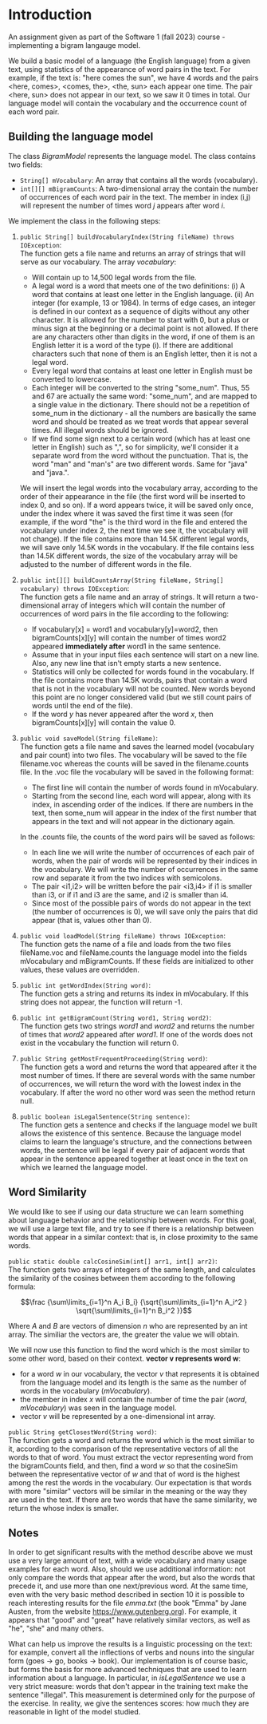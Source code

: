 # Introduction
An assignment given as part of the Software 1 (fall 2023) course - implementing a bigram langauge model.

We build a basic model of a language (the English language) from a given text, using statistics of the appearance of word pairs in the text. For example, if the text is:
"here comes the sun", we have 4 words and the pairs <here, comes>, <comes, the>, <the, sun> each appear one time. The pair <here, sun> does not appear in our text, so we saw it 0 times in total. Our language model will contain the vocabulary and the occurrence count of each word pair.

## Building the language model
The class *BigramModel* represents the language model. The class contains two fields:
- ```String[] mVocabulary```: An array that contains all the words (vocabulary).
- ```int[][] mBigramCounts```: A two-dimensional array the contain the number of occurrences of each word pair in the text. The member in index (i,j) will represent the number of times word *j* appears after word *i*.

We implement the class in the following steps:
1. ```public String[] buildVocabularyIndex(String fileName) throws IOException```:\
The function gets a file name and returns an array of strings that will serve as our vocabulary. The array *vocabulary*:
    - Will contain up to 14,500 legal words from the file.
    - A legal word is a word that meets one of the two definitions:
     (i) A word that contains at least one letter in the English language.
     (ii) An integer (for example, 13 or 1984). In terms of edge cases, an integer is defined in our context as a sequence of digits without any other character. It is allowed for the number to start with 0, but a plus or minus sign at the beginning or a decimal point is not allowed. If there are any characters other than digits in the word, if one of them is an English letter it is a word of the type (i). 
     If there are additional characters such that none of them is an English letter, then it is not a legal word.
    - Every legal word that contains at least one letter in English must be converted to lowercase.
    - Each integer will be converted to the string "some_num". Thus, 55 and 67 are actually the same word: "some_num", and are mapped to a single value in the dictionary. There should not be a repetition of some_num in the dictionary - all the numbers are basically the same word and should be treated as we treat words that appear several times. All illegal words should be ignored.
    - If we find some sign next to a certain word (which has at least one letter in English) such as ",", so for simplicity, we'll consider it a separate word from the word without the punctuation. That is, the word "man" and "man's" are two different words. Same for "java" and "java.".
    
    We will insert the legal words into the vocabulary array, according to the order of their appearance in the file (the first word will be inserted to index 0, and so on). If a word appears twice, it will be saved only once, under the index where it was saved the first time it was seen (for example, if the word "the" is the third word in the file and entered the vocabulary under index 2, the next time we see it, the vocabulary will not change).
    If the file contains more than 14.5K different legal words, we will save only 14.5K words in the vocabulary. If the file contains less than 14.5K different words, the size of the vocabulary array will be adjusted to the number of different words in the file.

2. ```public int[][] buildCountsArray(String fileName, String[] vocabulary) throws IOException```:\
The function gets a file name and an array of strings. It will return a two-dimensional array of integers which will contain the number of occurrences of word pairs in the file according to the following:
    - If vocabulary[x] = word1 and vocabulary[y]=word2, then bigramCounts[x][y] will contain the number of times word2 appeared **immediately after** word1 in the same sentence.
    - Assume that in your input files each sentence will start on a new line. Also, any new line that isn't empty starts a new sentence.
    -  Statistics will only be collected for words found in the vocabulary. If the file contains more than 14.5K words, pairs that contain a word that is not in the vocabulary will not be counted. New words beyond this point are no longer considered valid (but we still count pairs of words until the end of the file).
    - If the word *y* has never appeared after the word *x*, then bigramCounts[x][y] will contain the value 0.


3. ```public void saveModel(String fileName)```:\
The function gets a file name and saves the learned model (vocabulary and pair count)
into two files. The vocabulary will be saved to the file filename.voc whereas
the counts will be saved in the filename.counts file.
In the .voc file the vocabulary will be saved in the following format:
    - The first line will contain the number of words found in mVocabulary.
    - Starting from the second line, each word will appear, along with its index, in   ascending order of the indices.
If there are numbers in the text, then some_num will appear in the index of the first number that appears in the text and will not appear in the dictionary again.

    In the .counts file, the counts of the word pairs will be saved as follows:
    - In each line we will write the number of occurrences of each pair of words, when the pair of words will be represented by their indices in the vocabulary. We will write the number of occurrences in the same row and separate it from the two indices with semicolons.
    - The pair <i1,i2> will be written before the pair <i3,i4> if i1 is smaller than i3, or if i1 and i3 are the same, and i2 is smaller than i4.
    - Since most of the possible pairs of words do not appear in the text (the number of occurrences is 0), we will save only the pairs that did appear (that is, values other than 0).
    
4. ```public void loadModel(String fileName) throws IOException```:\
The function gets the name of a file and loads from the two files fileName.voc and fileName.counts the language model into the fields mVocabulary and mBigramCounts. If these fields are initialized to other values, these values are overridden.

5. ```public int getWordIndex(String word)```:\
The function gets a string and returns its index in mVocabulary. If this string does not appear, the function will return -1.

6. ```public int getBigramCount(String word1, String word2)```:\
The function gets two strings *word1* and *word2* and returns the number of times that *word2* appeared after *word1*. If one of the words does not exist in the vocabulary
the function will return 0.

7. ```public String getMostFrequentProceeding(String word)```:\
The function gets a word and returns the word that appeared after it the most number of times. If there are several words with the same number of occurrences, we will return the word with the lowest index in the vocabulary. If after the word no other word was seen the method return null.

8. ```public boolean isLegalSentence(String sentence)```:\
The function gets a sentence and checks if the language model we built allows the existence of this sentence. Because the language model claims to learn the language's structure, and the connections between words, the sentence will be legal if every pair of adjacent words that appear in the sentence appeared together at least once in the text on which we learned the language model.

## Word Similarity
We would like to see if using our data structure we can learn something about language behavior and the relationship between words. For this goal, we will use a large text file, and try to see if there is a relationship between words that appear in a similar context: that is, in close proximity to the same words.

```public static double calcCosineSim(int[] arr1, int[] arr2)```:\
The function gets two arrays of integers of the same length, and calculates the similarity of the cosines between them according to the following formula:

$$\frac {\sum\limits_{i=1}^n A_i B_i} {\sqrt{\sum\limits_{i=1}^n A_i^2 } \sqrt{\sum\limits_{i=1}^n B_i^2 }}$$

Where *A* and *B* are vectors of dimension *n* who are represented by an int array.
The similiar the vectors are, the greater the value we will obtain.

We will now use this function to find the word which is the most similar to some other word, based on their context. 
**vector v represents word w**: 
- for a word *w* in our vocabulary, the vector *v* that represents it is obtained from the language model and its length is the same as the number of words in the vocabulary (*mVocabulary*).
- the member in index *x* will contain the number of time the pair (*word*, *mVocabulary*) was seen in the language model.
- vector *v* will be represented by a one-dimensional int array.

```public String getClosestWord(String word)```:\
The function gets a word and returns the word which is the most similiar to it, according to the comparison of the representative vectors of all the words to that of word. You must extract the vector representing word from the bigramCounts field, and then, find a word *w* so that the cosineSim between the representative vector of *w* and that of word is the highest among the rest the words in the vocabulary. 
Our expectation is that words with more "similar" vectors will be similar
in the meaning or the way they are used in the text. If there are two words that have the same similarity, we return the whose index is smaller.

## Notes
In order to get significant results with the method describe above we must use a very large amount of text, with a wide vocabulary and many usage examples for each word. Also, should we use additional information: not only compare the words that appear after the word, but also the words that precede it, and use more than one next/previous word. At the same time, even with the very basic method described in section 10 it is possible to reach interesting results for the file *emma.txt* (the book "Emma" by Jane Austen, from the website https://www.gutenberg.org). 
For example, it appears that "good" and "great" have relatively similar vectors, as well as "he", "she" and many others.

What can help us improve the results is a linguistic processing on the text: for example, convert all the inflections of verbs and nouns into the singular form (goes -> go, books -> book).
Our implementation is of course basic, but forms the basis for more advanced techniques that are used to learn information about a language. In particular, in *isLegalSentence* we use a very strict measure: words that don't appear in the training text make the sentence "illegal". This measurement is determined only for the purpose of the exercise. In reality, we give the sentences scores: how much
they are reasonable in light of the model studied.
